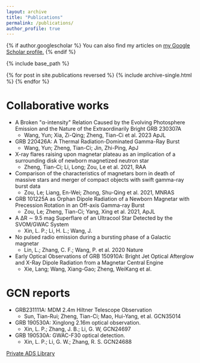 ```yaml
---
layout: archive
title: "Publications"
permalink: /publications/
author_profile: true
---
```


{% if author.googlescholar %}
  You can also find my articles on <u><a href="{{author.googlescholar}}">my Google Scholar profile</a>.</u>
{% endif %}

{% include base_path %}

{% for post in site.publications reversed %}
  {% include archive-single.html %}
{% endfor %}



Collaborative works
======
* A Broken "α-intensity" Relation Caused by the Evolving Photosphere Emission and the Nature of the Extraordinarily Bright GRB 230307A
  * Wang, Yun; Xia, Zi-Qing; Zheng, Tian-Ci et al. 2023 ApJL
* GRB 220426A: A Thermal Radiation-Dominated Gamma-Ray Burst
  * Wang, Yun; Zheng, Tian-Ci; Jin, Zhi-Ping, ApJ
* X-ray flares raising upon magnetar plateau as an implication of a surrounding disk of newborn magnetized neutron star
  * Zheng, Tian-Ci; Li, Long; Zou, Le et al. 2021, RAA
* Comparison of the characteristics of magnetars born in death of massive stars and merger of compact objects with swift gamma-ray burst data
  * Zou, Le; Liang, En-Wei; Zhong, Shu-Qing et al. 2021, MNRAS
* GRB 101225A as Orphan Dipole Radiation of a Newborn Magnetar with Precession Rotation in an Off-axis Gamma-ray Burst
  * Zou, Le; Zheng, Tian-Ci; Yang, Xing et al. 2021, ApJL
* A ΔR ∼ 9.5 mag Superflare of an Ultracool Star Detected by the SVOM/GWAC System
  * Xin, L. P.; Li, H. L.; Wang, J.
* No pulsed radio emission during a bursting phase of a Galactic magnetar
    * Lin, L.; Zhang, C. F.; Wang, P. et al. 2020 Nature
* Early Optical Observations of GRB 150910A: Bright Jet Optical Afterglow and X-Ray Dipole Radiation from a Magnetar Central Engine
  * Xie, Lang; Wang, Xiang-Gao; Zheng, WeiKang et al.
  


GCN reports
======
* GRB231111A: MDM 2.4m Hiltner Telescope Observation
  * Sun, Tian-Rui; Zheng, Tian-Ci; Mao, Hui-Yang, et al. GCN35014
* GRB 190530A: Xinglong 2.16m optical observation.
  * Xin, L. P.; Zhang, J. B.; Li, G. W, GCN24697
* GRB 190530A: GWAC-F30 optical detection.
  * Xin, L. P.; Li, G. W.; Zhang, R. S. GCN24688

[Private ADS Library](https://ui.adsabs.harvard.edu/public-libraries/lgsSLQwzQ0GLO3hxMgFZjA})

